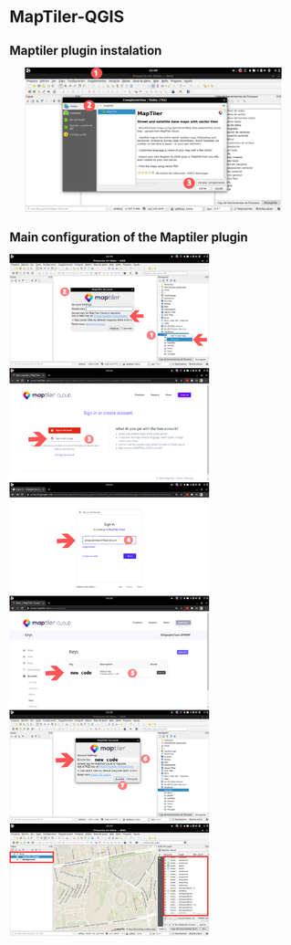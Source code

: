 # MapTiler-QGIS


## Maptiler plugin instalation
<p align="center">
 <a>
 <img src='resources/plugin_1.png' width=450>
 </a>
</p>

## Main configuration of the Maptiler plugin 

<p>
 <a align='left'>
 <img src='resources/plugin_2.png' width=350>
 </a>
 <a align="rigth">
 <img src='resources/plugin_3.png' width=350>
 </a>
 <a align='left'>
  <img src='resources/plugin_4.png' width=350>
 </a>
  <a align="rigth">
  <img src='resources/plugin_5.png' width=350>
 </a>
 <a align='left'>
  <img src='resources/plugin_6.png' width=350>
 </a>
 <a align="rigth">
  <img src='resources/plugin_7.png' width=350>
 </a>
</p>




